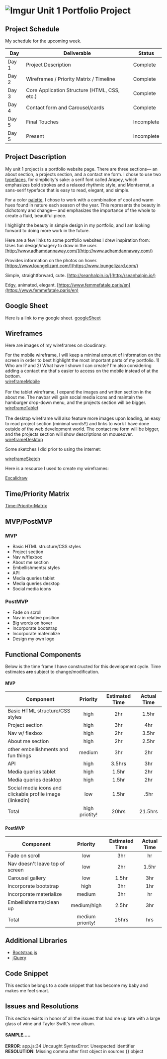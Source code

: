 # ![Imgur](https://i.imgur.com/gpD4Z5km.jpg) Unit 1 Portfolio Project

## Project Schedule

My schedule for the upcoming week.

|  Day | Deliverable | Status
|---|---| ---|
|Day 1| Project Description | Complete
|Day 2| Wireframes / Priority Matrix / Timeline | Complete
|Day 3| Core Application Structure (HTML, CSS, etc.) | Complete
|Day 4| Contact form and Carousel/cards | Complete
|Day 5| Final Touches | Incomplete
|Day 5| Present | Incomplete

## Project Description

My unit 1 project is a portfolio website page. There are three sections— an about section, a projects section, and a contact me form. I chose to use two [typefaces](https://fonts.google.com/specimen/Arapey?query=arapey#license), for simplicity's sake: a serif font called Arapey, which emphasizes bold strokes and a relaxed rhythmic style, and Montserrat, a sans-serif typeface that is easy to read, elegant, and simple.

For a color [palette](https://coolors.co/508484-d6ba73-ffcad4-cabac8-9d8189), I chose to work with a combination of cool and warm hues found in nature each season of the year. This represents the beauty in dichotomy and change— and emphasizes the importance of the whole to create a fluid, beautiful piece.

I highlight the beauty in simple design in my portfolio, and I am looking forward to doing more work in the future.

Here are a few links to some portfolio websites I drew inspiration from:<br>
Uses fun design/imagery to draw in the user.
[http://www.adhamdannaway.com/](http://www.adhamdannaway.com/)<br>

Provides information on the photos on hover.
[https://www.loungelizard.com/](https://www.loungelizard.com/)<br>

Simple, straightforward, cute.
[http://seanhalpin.io/](http://seanhalpin.io/)<br>

Edgy, animated, elegant.
[https://www.femmefatale.paris/en](https://www.femmefatale.paris/en)<br>


## Google Sheet

Here is a link to my google sheet. [googleSheet](https://docs.google.com/spreadsheets/d/1ZLt9vCIk7jeJkFNivzKThYBwhRwlu3JCcRIsmAKSKzk/edit?usp=sharing)

## Wireframes

Here are images of my wireframes on cloudinary:

For the mobile wireframe, I will keep a minimal amount of information on the screen in order to best highlight the most important parts of my portfolio. 1) Who am I? and 2) What have I shown I can create? I'm also considering adding a contact me that's easier to access on the mobile instead of at the bottom.<br>
[wireframeMobile](https://res.cloudinary.com/digwu4vdh/image/upload/v1600045802/Mobile_Wireframe_1_tyoyah.png)<br><br>
For the tablet wireframe, I expand the images and written section in the about me. The navbar will gain social media icons and maintain the hamburger drop-down menu, and the projects section will be bigger.<br>
[wireframeTablet](https://res.cloudinary.com/digwu4vdh/image/upload/v1600046571/Tablet_Wireframe_1_et5eff.png)<br><br>
The desktop wireframe will also feature more images upon loading, an easy to read project section (minimal words!!) and links to work I have done outside of the web development world. The contact me form will be bigger, and the projects section will show descriptions on mouseover.<br>
[wireframeDesktop](https://res.cloudinary.com/digwu4vdh/image/upload/v1600047199/Desktop_Wireframe_ivh1u5.png)<br>

Some sketches I did prior to using the internet:

[wireframeSketch](https://res.cloudinary.com/digwu4vdh/image/upload/v1600048430/IMG_3795_epra44.jpg)<br>

Here is a resource I used to create my wireframes:

[Excalidraw](https://excalidraw.com/)<br>

## Time/Priority Matrix

[Time-Priority-Matrix](https://res.cloudinary.com/digwu4vdh/image/upload/v1600048401/IMG_4980_fcngwd.jpg)<br>

## MVP/PostMVP

### MVP

* Basic HTML structure/CSS styles<br>
* Project section<br>
* Nav w/flexbox <br>
* About me section<br>
* Embellishments/ styles<br>
* API<br>
* Media queries tablet<br>
* Media queries desktop<br>
* Social media icons<br>

### PostMVP

* Fade on scroll<br>
* Nav in relative position<br>
* Big words on hover<br>
* Incorporate bootstrap<br>
* Incorporate materialize<br>
* Design my own logo<br>

## Functional Components

Below is the time frame I have constructed for this development cycle. Time estimates **are** subject to change/modification.

#### MVP

| Component | Priority | Estimated Time | Actual Time |
| --- | :---: |  :---: | :---: | 
| Basic HTML structure/CSS styles | high | 2hr | 1.5hr |
| Project section | high | 3hr | 4hr |
| Nav w/ flexbox | high | 2hr | 3.5hr |  
| About me section | high | 2hr|  2.5hr | 
| other embellishments and fun things | medium | 3hr | 2hr|
| API | high | 3.5hrs|  3hr | 
| Media queries tablet | high | 1.5hr | 2hr |
| Media queries desktop | high | 1.5hr | 2hr |
| Social media icons and clickable profile image (linkedIn) | low | 1.5hr |  .5hr |
| Total | high priotity! | 20hrs| 21.5hrs |

#### PostMVP

| Component | Priority | Estimated Time | Actual Time |
| --- | :---: |  :---: | :---: | 
| Fade on scroll | low | 3hr | hr |
| Nav doesn't leave top of screen | low | 2hr | 1.5hr |
| Carousel gallery | low | 1.5hr | 3hr |
| Incorporate bootstrap | high | 3hr | 1hr |
| Incorporate materialize | medium | 3hr | hr |
| Embellishments/clean up | medium/high | 2.5hr | 3hr |
| Total | medium priority! | 15hrs| hrs |

## Additional Libraries

* [Bootstrap.js](https://getbootstrap.com/)
* [jQuery](https://jquery.com/)

## Code Snippet

This section belongs to a code snippet that has become my baby and makes me feel smart.

## Issues and Resolutions

This section exists in honor of all the issues that had me up late with a large glass of wine and Taylor Swift's new album.
#### SAMPLE.....
**ERROR**: app.js:34 Uncaught SyntaxError: Unexpected identifier                                
**RESOLUTION**: Missing comma after first object in sources {} object